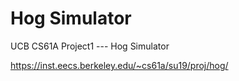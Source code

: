 # Hog Simulator
UCB CS61A Project1 --- Hog Simulator

https://inst.eecs.berkeley.edu/~cs61a/su19/proj/hog/
